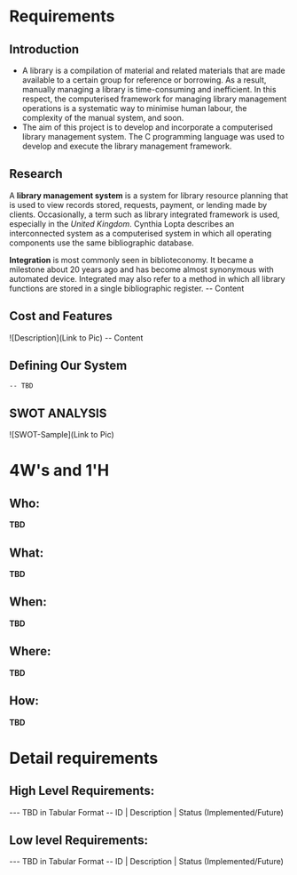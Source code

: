 # Requirements
## Introduction
- A library is a compilation of material and related materials that are made available to a certain group for reference or borrowing. As a result, manually managing a library is time-consuming and inefficient. In this respect, the computerised framework for managing library management operations is a systematic way to minimise human labour, the complexity of the manual system, and soon.
- The aim of this project is to develop and incorporate a computerised library management system. The C programming language was used to develop and execute the library management framework.


## Research
 A **library management system** is a system for library resource planning that is used to view records stored, requests, payment, or lending made by clients. Occasionally, a term such as library integrated framework is used, especially in the _United Kingdom_. Cynthia Lopta describes an interconnected system as a computerised system in which all operating components use the same bibliographic database.  
 
 
 **Integration** is most commonly seen in biblioteconomy. It became a milestone about 20 years ago and has become almost synonymous with automated device. Integrated may also refer to a method in which all library functions are stored in a single bibliographic register.
-- Content 
## Cost and Features
![Description](Link to Pic)
-- Content 
## Defining Our System
    -- TBD
## SWOT ANALYSIS
![SWOT-Sample](Link to Pic)

# 4W&#39;s and 1&#39;H

## Who:

**TBD**

## What:

**TBD**

## When:

**TBD**

## Where:

**TBD**

## How:

**TBD**

# Detail requirements
## High Level Requirements:
--- TBD in Tabular Format 
-- ID | Description | Status (Implemented/Future)


##  Low level Requirements:
--- TBD in Tabular Format 
-- ID | Description | Status (Implemented/Future)
